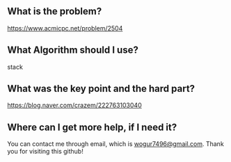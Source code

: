 ## What is the problem?

<https://www.acmicpc.net/problem/2504>

## What Algorithm should I use?

stack

## What was the key point and the hard part?

https://blog.naver.com/crazem/222763103040

## Where can I get more help, if I need it?

You can contact me through email, which is wogur7496@gmail.com.
Thank you for visiting this github!

